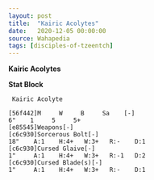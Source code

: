 ```yaml
---
layout: post
title:  "Kairic Acolytes"
date:   2020-12-05 00:00:00
source: Wahapedia
tags: [disciples-of-tzeentch]
---
```


**Kairic Acolytes**

**Stat Block**
```
 Kairic Acolyte
```

```
[56f442]M     W     B     Sa    [-]
6"    1     5     5+    
[e85545]Weapons[-]
[c6c930]Sorcerous Bolt[-]
18"    A:1    H:4+   W:3+   R:-    D:1   
[c6c930]Cursed Glaive[-]
1"     A:1    H:4+   W:3+   R:-1   D:2   
[c6c930]Cursed Blade(s)[-]
1"     A:1    H:4+   W:3+   R:-    D:1   
```
    